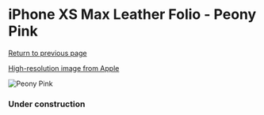 # iPhone XS Max Leather Folio - Peony Pink

[Return to previous page](/iphone_x)

[High-resolution image from Apple](https://store.storeimages.cdn-apple.com/8756/as-images.apple.com/is/MRX62?wid=4500&hei=4500&fmt=png)

<div style="width: 384px"><img src="/everyphone/MRX62.png" alt="Peony Pink"></div>

### Under construction
